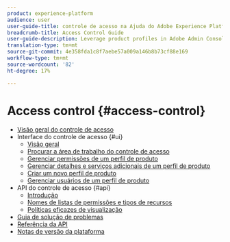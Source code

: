 ```yaml
---
product: experience-platform
audience: user
user-guide-title: controle de acesso na Ajuda do Adobe Experience Platform
breadcrumb-title: Access Control Guide
user-guide-description: Leverage product profiles in Adobe Admin Console to link users with permissions and sandboxes.
translation-type: tm+mt
source-git-commit: 4e358fda1c8f7aebe57a009a146b8b73cf88e169
workflow-type: tm+mt
source-wordcount: '82'
ht-degree: 17%

---
```



# Access control {#access-control}

* [Visão geral do controle de acesso](home.md)
* Interface do controle de acesso {#ui}
   * [Visão geral](ui/overview.md)
   * [Procurar a área de trabalho do controle de acesso](ui/browse.md)
   * [Gerenciar permissões de um perfil de produto](ui/permissions.md)
   * [Gerenciar detalhes e serviços adicionais de um perfil de produto](ui/details-and-services.md)
   * [Criar um novo perfil de produto](ui/create-profile.md)
   * [Gerenciar usuários de um perfil de produto](ui/users.md)
* API do controle de acesso {#api}
   * [Introdução](api/getting-started.md)
   * [Nomes de listas de permissões e tipos de recursos](api/permissions-and-resource-types.md)
   * [Políticas eficazes de visualização](api/effective-policies.md)
* [Guia de solução de problemas](troubleshooting-guide.md)
* [Referência da API](https://www.adobe.io/apis/experienceplatform/home/api-reference.html#!acpdr/swagger-specs/access-control.yaml)
* [Notas de versão da plataforma](https://www.adobe.com/go/platform-release-notes-en)